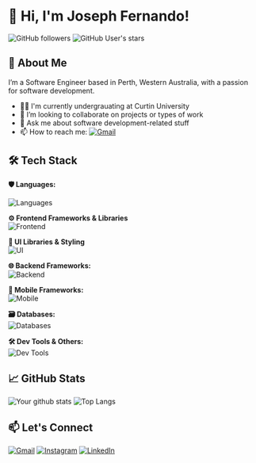 # 👋 Hi, I'm Joseph Fernando!

![GitHub followers](https://img.shields.io/github/followers/axcel-blade?style=social)
![GitHub User's stars](https://img.shields.io/github/stars/axcel-blade?affiliations=OWNER%2CCOLLABORATOR%2CORGANIZATION_MEMBER&style=social)

## 🚀 About Me
I’m a Software Engineer based in Perth, Western Australia, with a passion for software development.

<!-- - 
🔭 I’m currently working on [project or skill]
- 🌱 I’m currently learning [tech stack or tool]
- 👯 I’m looking to collaborate on [projects/types of work]
- 💬 Ask me about [topics you're comfortable discussing]
- ⚡ Fun fact: [something quirky or interesting]
 -->

- 🧑‍🎓 I'm currently undergrauating at Curtin University
- 👯 I’m looking to collaborate on projects or types of work
- 💬 Ask me about software development-related stuff
- 📫 How to reach me: [![Gmail](https://img.shields.io/badge/Gmail-EA4335?&logo=gmail&logoColor=white)](mailto:srikanthfernando3@gmail.com)

## 🛠️ Tech Stack
**🛡️ Languages:**<br/>

![Languages](https://skillicons.dev/icons?i=bash,c,cs,css,cpp,dart,html,java,js,kotlin,php,py,swift,ts&perline=5)

<!--
![Python](https://img.shields.io/badge/Python-3776AB?style=for-the-badge&logo=python&logoColor=white)
![JavaScript](https://img.shields.io/badge/JavaScript-F7DF1E?style=for-the-badge&logo=javascript&logoColor=black)
![TypeScript](https://img.shields.io/badge/TypeScript-3178C6?style=for-the-badge&logo=typescript&logoColor=white)
![Java](https://img.shields.io/badge/Java-007396?style=for-the-badge&logo=java&logoColor=white)
![C](https://img.shields.io/badge/C-00599C?style=for-the-badge&logo=c&logoColor=white)
![C++](https://img.shields.io/badge/C++-00599C?style=for-the-badge&logo=c%2B%2B&logoColor=white)
![C#](https://img.shields.io/badge/C%23-239120?style=for-the-badge&logo=c-sharp&logoColor=white)
![Kotlin](https://img.shields.io/badge/Kotlin-7F52FF?style=for-the-badge&logo=kotlin&logoColor=white)
![Swift](https://img.shields.io/badge/Swift-FA7343?style=for-the-badge&logo=swift&logoColor=white)
![PHP](https://img.shields.io/badge/PHP-777BB4?style=for-the-badge&logo=php&logoColor=white)
![Dart](https://img.shields.io/badge/Dart-0175C2?style=for-the-badge&logo=dart&logoColor=white)
![Shell Script](https://img.shields.io/badge/Shell-89E051?style=for-the-badge&logo=gnu-bash&logoColor=black)
-->

**⚙️ Frontend Frameworks & Libraries** <br/>
![Frontend](https://skillicons.dev/icons?i=angular,gatsby,nextjs,react,vue)
<!--
![React](https://img.shields.io/badge/React-61DAFB?style=for-the-badge&logo=react&logoColor=black)
![Next.js](https://img.shields.io/badge/Next.js-000000?style=for-the-badge&logo=next.js&logoColor=white)
![Vue.js](https://img.shields.io/badge/Vue.js-4FC08D?style=for-the-badge&logo=vue.js&logoColor=white)
![Angular](https://img.shields.io/badge/Angular-DD0031?style=for-the-badge&logo=angular&logoColor=white)
-->

**🎨 UI Libraries & Styling**<br/>
![UI](https://skillicons.dev/icons?i=bootstrap,tailwind)
<!--
![TailwindCSS](https://img.shields.io/badge/Tailwind_CSS-06B6D4?style=for-the-badge&logo=tailwind-css&logoColor=white)
![Bootstrap](https://img.shields.io/badge/Bootstrap-7952B3?style=for-the-badge&logo=bootstrap&logoColor=white)
-->

**🌐 Backend Frameworks:**<br/>
![Backend](https://skillicons.dev/icons?i=django,express,flask,dotnet)
<!--
![Node.js](https://img.shields.io/badge/Node.js-339933?style=for-the-badge&logo=nodedotjs&logoColor=white)
![Express.js](https://img.shields.io/badge/Express.js-000000?style=for-the-badge&logo=express&logoColor=white)
![NestJS](https://img.shields.io/badge/NestJS-E0234E?style=for-the-badge&logo=nestjs&logoColor=white)
![Django](https://img.shields.io/badge/Django-092E20?style=for-the-badge&logo=django&logoColor=white)
![Spring](https://img.shields.io/badge/Spring-6DB33F?style=for-the-badge&logo=spring&logoColor=white)
![Laravel](https://img.shields.io/badge/Laravel-FF2D20?style=for-the-badge&logo=laravel&logoColor=white)
![ASP.NET](https://img.shields.io/badge/ASP.NET-512BD4?style=for-the-badge&logo=dotnet&logoColor=white)
![.NET](https://img.shields.io/badge/.NET-512BD4?style=for-the-badge&logo=dotnet&logoColor=white)
-->

**📱 Mobile Frameworks:**<br/>
![Mobile](https://skillicons.dev/icons?i=flutter,swift)
<!--
![React Native](https://img.shields.io/badge/React_Native-61DAFB?style=for-the-badge&logo=react&logoColor=black)
![Flutter](https://img.shields.io/badge/Flutter-02569B?style=for-the-badge&logo=flutter&logoColor=white)
![SwiftUI](https://img.shields.io/badge/SwiftUI-FA7343?style=for-the-badge&logo=swift&logoColor=white)
-->

**🗃️ Databases:**<br/>
![Databases](https://skillicons.dev/icons?i=mysql,mongodb,postgres)
<!--
![MySQL](https://img.shields.io/badge/MySQL-4479A1?style=for-the-badge&logo=mysql&logoColor=white)
![MongoDB](https://img.shields.io/badge/MongoDB-47A248?style=for-the-badge&logo=mongodb&logoColor=white)
![MariaDB](https://img.shields.io/badge/MariaDB-003545?style=for-the-badge&logo=mariadb&logoColor=white)
![PostgreSQL](https://img.shields.io/badge/PostgreSQL-4169E1?style=for-the-badge&logo=postgresql&logoColor=white)
-->

**🛠️ Dev Tools & Others:**<br/>
![Dev Tools](https://skillicons.dev/icons?i=androidstudio,docker,git,github,linux,vscode,visualstudio,wordpress&perline=5)

<!--
![Docker](https://img.shields.io/badge/Docker-2496ED?style=for-the-badge&logo=docker&logoColor=white)
![Git](https://img.shields.io/badge/Git-F05032?style=for-the-badge&logo=git&logoColor=white)
![GitHub](https://img.shields.io/badge/GitHub-181717?style=for-the-badge&logo=github&logoColor=white)
![VS Code](https://img.shields.io/badge/VS_Code-007ACC?style=for-the-badge&logo=visual-studio-code&logoColor=white)
![IntelliJ IDEA](https://img.shields.io/badge/IntelliJ_IDEA-000000?style=for-the-badge&logo=intellij-idea&logoColor=white)
![PyCharm](https://img.shields.io/badge/PyCharm-000000?style=for-the-badge&logo=pycharm&logoColor=white)
![WebStorm](https://img.shields.io/badge/WebStorm-000000?style=for-the-badge&logo=webstorm&logoColor=white)
![Notion](https://img.shields.io/badge/Notion-000000?style=for-the-badge&logo=notion&logoColor=white)
![Figma](https://img.shields.io/badge/Figma-F24E1E?style=for-the-badge&logo=figma&logoColor=white)
-->

## 📈 GitHub Stats
![Your github stats](https://github-readme-stats.vercel.app/api?username=axcel-blade&show_icons=true&theme=tokyonight)
![Top Langs](https://github-readme-stats.vercel.app/api/top-langs/?username=axcel-blade&layout=compact&theme=tokyonight)

<!--
---

## 📂 Featured Projects

### 🔹 [Project Name](https://github.com/your-username/project-repo)
> Short project description.

**Tech:** React, Node.js, MongoDB  
⭐ Stars: `xx` | 🍴 Forks: `yy`

---
-->

## 📫 Let's Connect
<!--
[![LinkedIn](https://skillicons.dev/icons?i=gmail)](mailto:srikanthfernando3@gmail.com)
[![LinkedIn](https://skillicons.dev/icons?i=instagram)](https://www.instagram.com/joseph_s_fdo)
[![LinkedIn](https://skillicons.dev/icons?i=linkedin)](www.linkedin.com/in/srikanth-fernando)
-->

[![Gmail](https://img.shields.io/badge/Gmail-EA4335?style=for-the-badge&logo=gmail&logoColor=white)](mailto:srikanthfernando3@gmail.com)
[![Instagram](https://img.shields.io/badge/Instagram-E4405F?style=for-the-badge&logo=instagram&logoColor=white)](https://www.instagram.com/joseph_s_fdo)
[![LinkedIn](https://img.shields.io/badge/LinkedIn-0077B5?style=for-the-badge&logo=linkedin&logoColor=white)](www.linkedin.com/in/srikanth-fernando)
